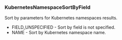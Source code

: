 ### KubernetesNamespaceSortByField
Sort by parameters for Kubernetes namespaces results.

- FIELD_UNSPECIFIED - Sort by field is not specified.
- NAME - Sort by Kubernetes namespace name.
